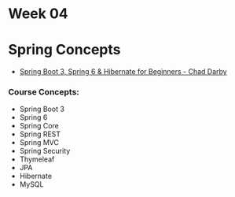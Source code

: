 # Week 04

# Spring Concepts

- [Spring Boot 3, Spring 6 & Hibernate for Beginners - Chad Darby](https://www.udemy.com/course/spring-hibernate-tutorial/?couponCode=OF83024E)

### Course Concepts:
- Spring Boot 3
- Spring 6
- Spring Core
- Spring REST
- Spring MVC
- Spring Security
- Thymeleaf
- JPA
- Hibernate
- MySQL
